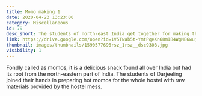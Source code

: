 ```yaml
---
title: Momo making 1
date: 2020-04-23 13:23:00
category: Miscellaneous
id: 79
desc_short: The students of north-east India get together for making the famous snack 'momos'.
link: https://drive.google.com/open?id=1V5Twab5t-YmtPqeXn68mIB4WgME6wujk
thumbnail: images/thumbnails/1590577696rsz_1rsz__dsc9308.jpg
visibility: 1
---
```


Fondly called as momos, it is a delicious snack found all over India but had its root from the north-eastern part of India. The students of Darjeeling joined their hands in preparing hot momos for the whole hostel with raw materials provided by the hostel mess.